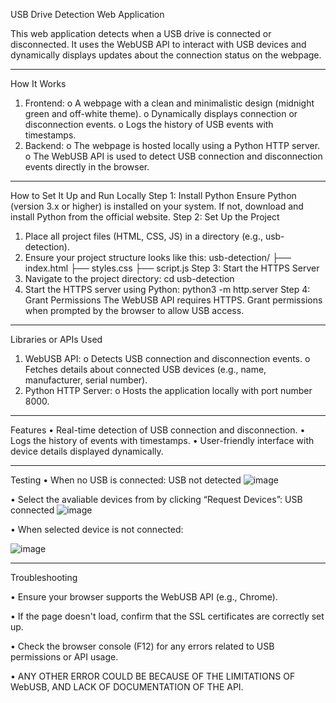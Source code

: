 USB Drive Detection Web Application

This web application detects when a USB drive is connected or disconnected. It uses the WebUSB API to interact with USB devices and dynamically displays updates about the connection status on the webpage.
________________________________________
How It Works
1.	Frontend:
o	A webpage with a clean and minimalistic design (midnight green and off-white theme).
o	Dynamically displays connection or disconnection events.
o	Logs the history of USB events with timestamps.
2.	Backend:
o	The webpage is hosted locally using a Python HTTP server.
o	The WebUSB API is used to detect USB connection and disconnection events directly in the browser.
________________________________________
How to Set It Up and Run Locally
Step 1: Install Python
Ensure Python (version 3.x or higher) is installed on your system. If not, download and install Python from the official website.
Step 2: Set Up the Project
1.	Place all project files (HTML, CSS, JS) in a directory (e.g., usb-detection).
2.	Ensure your project structure looks like this: 
usb-detection/
├── index.html
├── styles.css
├── script.js
Step 3: Start the HTTPS Server
1.	Navigate to the project directory:
cd usb-detection
2.	Start the HTTPS server using Python:
python3 -m http.server 
Step 4: Grant Permissions
The WebUSB API requires HTTPS. Grant permissions when prompted by the browser to allow USB access.
________________________________________
Libraries or APIs Used
1.	WebUSB API:
o	Detects USB connection and disconnection events.
o	Fetches details about connected USB devices (e.g., name, manufacturer, serial number).
2.	Python HTTP Server:
o	Hosts the application locally with port number 8000.
________________________________________
Features
•	Real-time detection of USB connection and disconnection.
•	Logs the history of events with timestamps.
•	User-friendly interface with device details displayed dynamically.
________________________________________
Testing 
•	When no USB is connected: USB not detected 
![image](https://github.com/user-attachments/assets/c50c293b-4bc2-4d1c-95fe-96c5353c28c7)


•	Select the avaliable devices from by clicking “Request Devices”: USB connected
 ![image](https://github.com/user-attachments/assets/e0f7f3f1-ce2c-46ac-81fe-883e1c2bc770)


•	When selected device is not connected:
 
 ![image](https://github.com/user-attachments/assets/a913ece0-4f7c-481a-84d8-827ee0ce20b5)

________________________________________

Troubleshooting

•	Ensure your browser supports the WebUSB API (e.g., Chrome).

•	If the page doesn't load, confirm that the SSL certificates are correctly set up.

•	Check the browser console (F12) for any errors related to USB permissions or API usage.

•	ANY OTHER ERROR COULD BE BECAUSE OF THE LIMITATIONS OF WebUSB, AND LACK OF DOCUMENTATION OF THE API.

